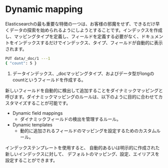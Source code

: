 # Dynamic mapping
Elasticsearchの最も重要な特徴の一つは、お客様の邪魔をせず、できるだけ早くデータの探索を始められるようにしようとすることです。インデックスを作成し、マッピングタイプを定義し、フィールドを定義する必要がなく、ドキュメントをインデックスするだけでインデックス、タイプ、フィールドが自動的に表示されます。

```bash
PUT data/_doc/1 ---1
{ "count": 5 }
```

1. データインデックス、_docマッピングタイプ、およびデータ型がlongのcountというフィールドを作成する。

新しいフィールドを自動的に検出して追加することをダイナミックマッピングと呼びます。ダイナミックマッピングのルールは、以下のように目的に合わせてカスタマイズすることが可能です。

- Dynamic field mappings
  - ダイナミックフィールドの検出を管理するルール。
- Dynamic templates
  - 動的に追加されるフィールドのマッピングを設定するためのカスタムルール。

インデックステンプレートを使用すると、 自動的あるいは明示的に作成された新しいインデックスに対して、 デフォルトのマッピング、設定、エイリアスを設定することができます。

